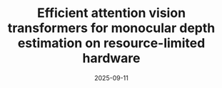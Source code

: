 ---
title: "Efficient attention vision transformers for monocular depth estimation on resource-limited hardware"
collection: publications
category: conferences
# permalink: 
link: "https://doi.org/10.1038/s41598-025-06112-8"
# excerpt: ''
date: 2025-09-11
venue: 'Scientific Reports volume 15'
# slidesurl: 'http://academicpages.github.io/files/slides1.pdf'
# paperurl: 'http://academicpages.github.io/files/paper1.pdf'
citation: 'Schiavella, C., Cirillo, L., Papa, L. et al. Efficient attention vision transformers for monocular depth estimation on resource-limited hardware. Sci Rep 15, 24001 (2025). https://doi.org/10.1038/s41598-025-06112-8'
---
